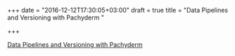 +++
date = "2016-12-12T17:30:05+03:00"
draft = true
title = "Data Pipelines and Versioning with Pachyderm "

+++

<p><a href="https://blog.gopheracademy.com/advent-2016/pachyderm">Data Pipelines and Versioning with Pachyderm </a></p>

